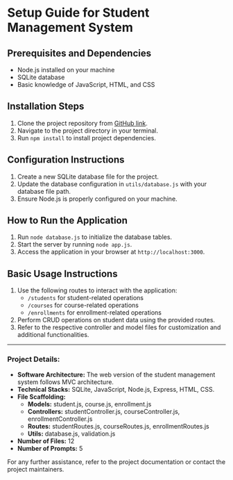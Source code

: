 # Setup Guide for Student Management System

## Prerequisites and Dependencies
- Node.js installed on your machine
- SQLite database
- Basic knowledge of JavaScript, HTML, and CSS

## Installation Steps
1. Clone the project repository from [GitHub link].
2. Navigate to the project directory in your terminal.
3. Run `npm install` to install project dependencies.

## Configuration Instructions
1. Create a new SQLite database file for the project.
2. Update the database configuration in `utils/database.js` with your database file path.
3. Ensure Node.js is properly configured on your machine.

## How to Run the Application
1. Run `node database.js` to initialize the database tables.
2. Start the server by running `node app.js`.
3. Access the application in your browser at `http://localhost:3000`.

## Basic Usage Instructions
1. Use the following routes to interact with the application:
   - `/students` for student-related operations
   - `/courses` for course-related operations
   - `/enrollments` for enrollment-related operations
2. Perform CRUD operations on student data using the provided routes.
3. Refer to the respective controller and model files for customization and additional functionalities.

---
### Project Details:
- **Software Architecture:** The web version of the student management system follows MVC architecture.
- **Technical Stacks:** SQLite, JavaScript, Node.js, Express, HTML, CSS.
- **File Scaffolding:**
  - **Models:** student.js, course.js, enrollment.js
  - **Controllers:** studentController.js, courseController.js, enrollmentController.js
  - **Routes:** studentRoutes.js, courseRoutes.js, enrollmentRoutes.js
  - **Utils:** database.js, validation.js
- **Number of Files:** 12
- **Number of Prompts:** 5

For any further assistance, refer to the project documentation or contact the project maintainers.

[GitHub link]: # (Provide the link to the project repository)